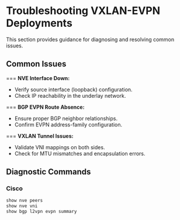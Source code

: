 # Troubleshooting VXLAN-EVPN Deployments

This section provides guidance for diagnosing and resolving common issues.

## Common Issues

=== **NVE Interface Down:** 
  - Verify source interface (loopback) configuration.
  - Check IP reachability in the underlay network.

=== **BGP EVPN Route Absence:** 
  - Ensure proper BGP neighbor relationships.
  - Confirm EVPN address-family configuration.

=== **VXLAN Tunnel Issues:** 
  - Validate VNI mappings on both sides.
  - Check for MTU mismatches and encapsulation errors.

## Diagnostic Commands

### Cisco

```bash
show nve peers
show nve vni
show bgp l2vpn evpn summary
```